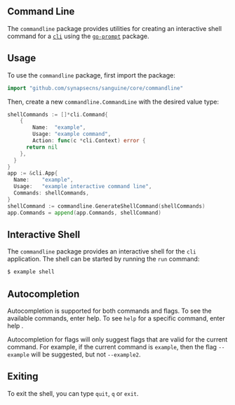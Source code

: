 ## Command Line

The `commandline` package provides utilities for creating an interactive shell command for a [`cli`](github.com/urfave/cli) using the [`go-prompt`](github.com/c-bata/go-prompt) package.

## Usage

To use the `commandline` package, first import the package:

```go
import "github.com/synapsecns/sanguine/core/commandline"
```

Then, create a new `commandline.CommandLine` with the desired value type:


```go
shellCommands := []*cli.Command{
	{
		Name:  "example",
		Usage: "example command",
		Action: func(c *cli.Context) error {
      return nil
    },
  }
}
app := &cli.App{
  Name:    "example",
  Usage:   "example interactive command line",
  Commands: shellCommands,
}
shellCommand := commandline.GenerateShellCommand(shellCommands)
app.Commands = append(app.Commands, shellCommand)
```

## Interactive Shell

The `commandline` package provides an interactive shell for the `cli` application. The shell can be started by running the `run` command:

```bash
$ example shell
```

## Autocompletion

Autocompletion is supported for both commands and flags. To see the available commands, enter help. To see `help` for a specific command, enter help <command>.

Autocompletion for flags will only suggest flags that are valid for the current command. For example, if the current command is `example`, then the flag `--example` will be suggested, but not `--example2`.

## Exiting

To exit the shell, you can type `quit`, `q` or `exit`.


